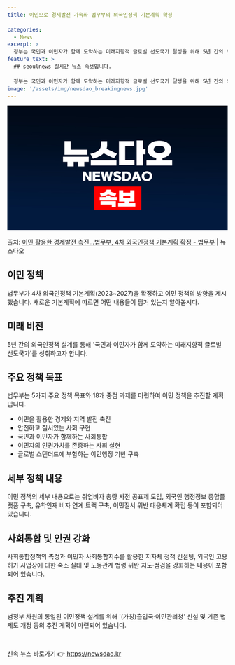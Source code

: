 ```yaml
---
title: 이민으로 경제발전 가속화 법무부의 외국인정책 기본계획 확정

categories:
  - News
excerpt: >
  정부는 국민과 이민자가 함께 도약하는 미래지향적 글로벌 선도국가 달성을 위해 5년 간의 외국인정책 설계도를 …
feature_text: >
  ## seoulnews 실시간 뉴스 속보입니다.

  정부는 국민과 이민자가 함께 도약하는 미래지향적 글로벌 선도국가 달성을 위해 5년 간의 외국인정책 설계도를 …
image: '/assets/img/newsdao_breakingnews.jpg'
---
```


![뉴스다오 속보](/assets/img/newsdao_breakingnews.jpg)

<p>출처: <a href="https://newsdao.kr/2905" rel="dofollow">이민 활용한 경제발전 촉진…법무부, 4차 외국인정책 기본계획 확정 - 법무부</a> | 뉴스다오</p>

<h2 data-ke-size="size26">이민 정책</h2>
<p data-ke-size="size16">법무부가 4차 외국인정책 기본계획(2023~2027)을 확정하고 이민 정책의 방향을 제시했습니다. 새로운 기본계획에 따르면 어떤 내용들이 담겨 있는지 알아봅시다.</p>

<h2 data-ke-size="size24">미래 비전</h2>
<p data-ke-size="size16">5년 간의 외국인정책 설계를 통해 '국민과 이민자가 함께 도약하는 미래지향적 글로벌 선도국가'를 성취하고자 합니다.</p>

<h2 data-ke-size="size24">주요 정책 목표</h2>
<p data-ke-size="size16">법무부는 5가지 주요 정책 목표와 18개 중점 과제를 마련하여 이민 정책을 추진할 계획입니다.</p>
<ul>
<li>이민을 활용한 경제와 지역 발전 촉진</li>
<li>안전하고 질서있는 사회 구현</li>
<li>국민과 이민자가 함께하는 사회통합</li>
<li>이민자의 인권가치를 존중하는 사회 실현</li>
<li>글로벌 스탠더드에 부합하는 이민행정 기반 구축</li>
</ul>

<h2 data-ke-size="size24">세부 정책 내용</h2>
<p data-ke-size="size16">이민 정책의 세부 내용으로는 취업비자 총량 사전 공표제 도입, 외국인 행정정보 종합플랫폼 구축, 유학인재 비자 연계 트랙 구축, 이민질서 위반 대응체계 확립 등이 포함되어 있습니다.</p>

<h2 data-ke-size="size24">사회통합 및 인권 강화</h2>
<p data-ke-size="size16">사회통합정책의 측정과 이민자 사회통합지수를 활용한 지자체 정책 컨설팅, 외국인 고용허가 사업장에 대한 숙소 실태 및 노동관계 법령 위반 지도·점검을 강화하는 내용이 포함되어 있습니다.</p>

<h2 data-ke-size="size24">추진 계획</h2>
<p data-ke-size="size16">범정부 차원의 통일된 이민정책 설계를 위해 '(가칭)출입국·이민관리청' 신설 및 기존 법제도 개정 등의 추진 계획이 마련되어 있습니다.</p>

<p data-ke-size="size16">&nbsp;</p> 

신속 뉴스 바로가기 👉 <a href="https://newsdao.kr" rel="dofollow">https://newsdao.kr</a>


